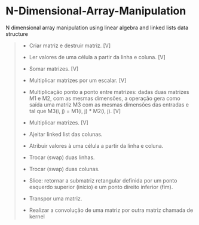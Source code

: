 # N-Dimensional-Array-Manipulation
N dimensional array manipulation using linear algebra and linked lists data structure

> - Criar matriz e destruir matriz. [V]
> - Ler valores de uma célula a partir da linha e coluna. [V]
> - Somar matrizes. [V]
> - Multiplicar matrizes por um escalar. [V]
> - Multiplicação ponto a ponto entre matrizes: dadas duas matrizes M1 e M2, com as mesmas dimensões, a operação gera como saída uma matriz M3 com as mesmas dimensões das entradas e tal que M3(i, j) = M1(i, j) * M2(i, j). [V]
> - Multiplicar matrizes. [V]
> 
> - Ajeitar linked list das colunas.
> - Atribuir valores à uma célula a partir da linha e coluna.
> - Trocar (swap) duas linhas.
> - Trocar (swap) duas colunas.
> - Slice: retornar a submatriz retangular definida por um ponto esquerdo superior (início) e um ponto direito inferior (fim).
> - Transpor uma matriz.
> - Realizar a convolução de uma matriz por outra matriz chamada de kernel